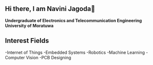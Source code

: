 ## Hi there, I am Navini Jagoda👋
**Undergraduate of Electronics and Telecommunication Engineering**
**University of Moratuwa**

## Interest Fields
-Internet of Things
-Embedded Systems
-Robotics
-Machine Learning
-Computer Vision
-PCB Designing



